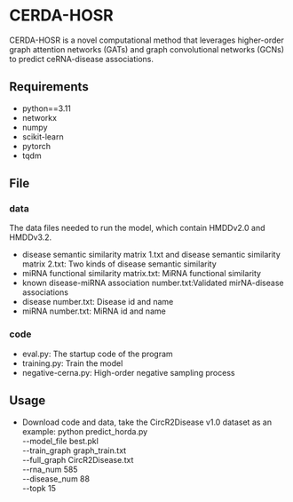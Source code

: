 # CERDA-HOSR
CERDA-HOSR is a novel computational method that leverages higher-order graph attention networks (GATs) and graph convolutional networks (GCNs) to predict ceRNA-disease associations.

## Requirements
  * python==3.11
  * networkx
  * numpy
  * scikit-learn
  * pytorch
  * tqdm

## File
### data
  The data files needed to run the model, which contain HMDDv2.0 and HMDDv3.2.
  * disease semantic similarity matrix 1.txt and disease semantic similarity matrix 2.txt: Two kinds of disease semantic similarity
  * miRNA functional similarity matrix.txt: MiRNA functional similarity
  * known disease-miRNA association number.txt:Validated mirNA-disease associations
  * disease number.txt: Disease id and name
  * miRNA number.txt: MiRNA id and name

### code
  * eval.py: The startup code of the program
  * training.py: Train the model
  * negative-cerna.py: High-order negative sampling process
 
## Usage
  * Download code and data, take the CircR2Disease v1.0 dataset as an example:
  python predict_horda.py \
  --model_file best.pkl \
  --train_graph graph_train.txt \
  --full_graph CircR2Disease.txt \
  --rna_num 585 \
  --disease_num 88 \
  --topk 15
